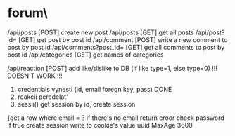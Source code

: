 # forum\

/api/posts [POST] create new post
/api/posts [GET] get all posts
/api/post?id= [GET] get post by post id
/api/comment [POST] write a new comment to post by post id
/api/comments?post_id= [GET] get all comments to post by post id
/api/categories [GET] get names of categories

/api/reaction [POST] add like/dislike to DB (if like type=1, else type=0) !!! DOESN'T WORK !!!

1. credentials vynesti (id, email foregn key, pass) DONE
2. reakcii peredelat'
3. sessii() get session by id, create session

{get a row where email  = ?
if there's no email return eroor
check password
if true create session
write to cookie's value uuid
MaxAge 3600
